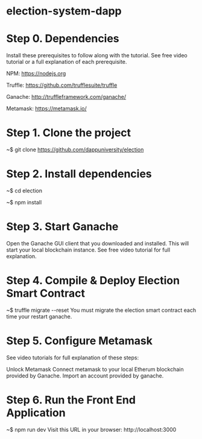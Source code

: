 # election-system-dapp

# Step 0. Dependencies
Install these prerequisites to follow along with the tutorial. See free video tutorial or a full explanation of each prerequisite.

NPM: https://nodejs.org

Truffle: https://github.com/trufflesuite/truffle

Ganache: http://truffleframework.com/ganache/

Metamask: https://metamask.io/

# Step 1. Clone the project
~$ git clone https://github.com/dappuniversity/election

# Step 2. Install dependencies
~$ cd election

~$ npm install

# Step 3. Start Ganache
Open the Ganache GUI client that you downloaded and installed. This will start your local blockchain instance. See free video tutorial for full explanation.

# Step 4. Compile & Deploy Election Smart Contract
~$ truffle migrate --reset You must migrate the election smart contract each time your restart ganache.

# Step 5. Configure Metamask
See video tutorials for full explanation of these steps:

Unlock Metamask
Connect metamask to your local Etherum blockchain provided by Ganache.
Import an account provided by ganache.

# Step 6. Run the Front End Application
~$ npm run dev Visit this URL in your browser: http://localhost:3000
